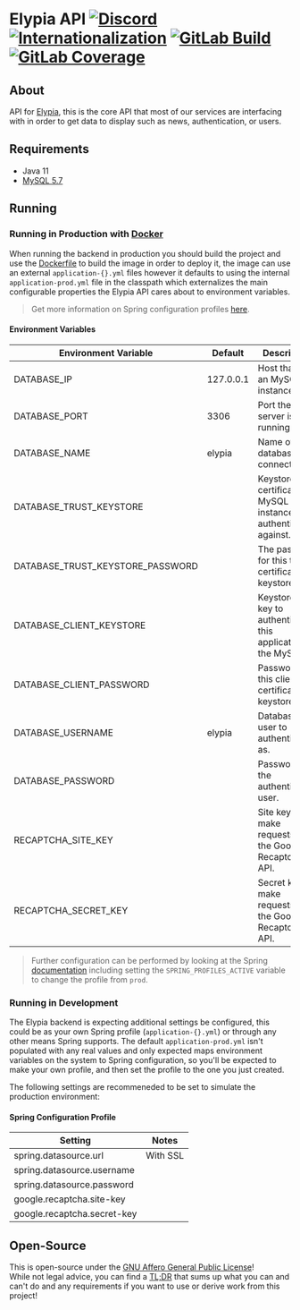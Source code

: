 # Elypia API [![Discord][discord-members]][discord] [![Internationalization][i18n-badge]][i18n] [![GitLab Build][gitlab-build]][gitlab] [![GitLab Coverage][gitlab-coverage]][gitlab]
## About
API for [Elypia][elypia], this is the core API that most of our services are interfacing with in order
to get data to display such as news, authentication, or users. 

## Requirements
* Java 11
* [MySQL 5.7][mysql]

## Running
### Running in Production with [Docker][docker]
When running the backend in production you should build the project and use the [Dockerfile][dockerfile]
to build the image in order to deploy it, the image can use an external `application-{}.yml` files
however it defaults to using the internal `application-prod.yml` file in the classpath which
externalizes the main configurable properties the Elypia API cares about to environment variables.  
> Get more information on Spring configuration profiles [here][spring-profiles].

#### Environment Variables
| Environment Variable             | Default   | Description                                                           |
|----------------------------------|-----------|-----------------------------------------------------------------------|
| DATABASE_IP                      | 127.0.0.1 | Host that runs an MySQL instance.                                     |
| DATABASE_PORT                    | 3306      | Port the server is running on.                                        |
| DATABASE_NAME                    | elypia    | Name of the database to connect to.                                   |
| DATABASE_TRUST_KEYSTORE          |           | Keystore with certificate for MySQL instance to authenticate against. |
| DATABASE_TRUST_KEYSTORE_PASSWORD |           | The password for this trust certificate keystore.                     |
| DATABASE_CLIENT_KEYSTORE         |           | Keystore with key to authenticate this application to the MySQL.      |
| DATABASE_CLIENT_PASSWORD         |           | Password for this client certificate keystore.                        |
| DATABASE_USERNAME                | elypia    | Database user to authenticate as.                                     |
| DATABASE_PASSWORD                |           | Password for the authenticating user.                                 |
| RECAPTCHA_SITE_KEY               |           | Site key to make requests to the Google Recaptcha API.                |
| RECAPTCHA_SECRET_KEY             |           | Secret key to make requests to the Google Recaptcha API.              |
> Further configuration can be performed by looking at the Spring [documentation][spring-config]
> including setting the `SPRING_PROFILES_ACTIVE` variable to change the profile from `prod`.

### Running in Development
The Elypia backend is expecting additional settings be configured, this could be
as your own Spring profile (`application-{}.yml`) or through any other means Spring supports.
The default `application-prod.yml` isn't populated with any real values and only expected maps
environment variables on the system to Spring configuration, so you'll be expected to make your own 
profile, and then set the profile to the one you just created.  

The following settings are recommeneded to be set to simulate the production environment:

#### Spring Configuration Profile
| Setting                     | Notes    |
|-----------------------------|----------|
| spring.datasource.url       | With SSL |
| spring.datasource.username  |          |
| spring.datasource.password  |          |
| google.recaptcha.site-key   |          |
| google.recaptcha.secret-key |          |

## Open-Source
This is open-source under the [GNU Affero General Public License][agpl]!  
While not legal advice, you can find a [TL;DR][agpl-tldr] that sums up what
you can and can't do and any requirements if you want to use or derive work from this project!  

[discord]: https://discord.gg/hprGMaM "Discord Invite"
[discord-members]: https://discordapp.com/api/guilds/184657525990359041/widget.png "Discord Shield"
[i18n]: https://i18n.elypia.com/engage/elypia-backend/?utm "Weblate Translations"
[i18n-badge]: https://i18n.elypia.com/widgets/elypia-backend/-/svg-badge.svg "Weblate Translation Badge"
[gitlab]: https://gitlab.com/Elypia/elypia-api/commits/master "Repository on GitLab"
[gitlab-build]: https://gitlab.com/Elypia/elypia-api/badges/master/pipeline.svg "GitLab Build Shield"
[gitlab-coverage]: https://gitlab.com/Elypia/elypia-api/badges/master/coverage.svg "GitLab Coverage Shield"
[elypia]: https://elypia.com/ "Elypia Homepage"
[mysql]: https://www.mysql.com "MySQL Database Server"
[spring-config]: https://docs.spring.io/spring-boot/docs/current/reference/html/boot-features-external-config.html "Spring Externalized Configuration"
[spring-profiles]: https://docs.spring.io/spring-boot/docs/current/reference/html/boot-features-profiles.html "Spring Configuration Profiles"
[docker]: https://www.docker.com "Docker"
[dockerfile]: https://docs.docker.com/engine/reference/builder/ "Dockerfile Reference"
[agpl]: https://www.gnu.org/licenses/agpl-3.0.en.html "AGPL"
[agpl-tldr]: https://tldrlegal.com/license/gnu-affero-general-public-license-v3-(agpl-3.0) "TLDR of AGPL"
